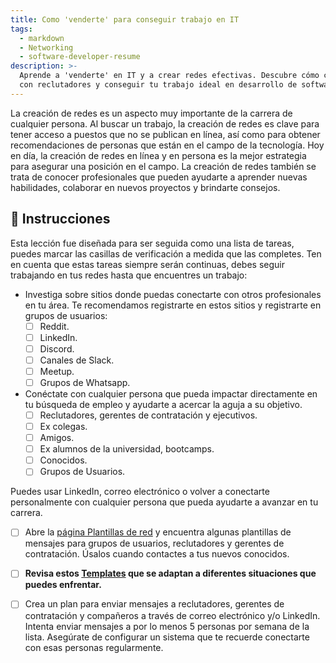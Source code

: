 ```yaml
---
title: Como 'venderte' para conseguir trabajo en IT
tags:
  - markdown
  - Networking
  - software-developer-resume
description: >-
  Aprende a 'venderte' en IT y a crear redes efectivas. Descubre cómo conectar
  con reclutadores y conseguir tu trabajo ideal en desarrollo de software.
---
```

La creación de redes es un aspecto muy importante de la carrera de cualquier persona. Al buscar un trabajo, la creación de redes es clave para tener acceso a puestos que no se publican en línea, así como para obtener recomendaciones de personas que están en el campo de la tecnología. Hoy en día, la creación de redes en línea y en persona es la mejor estrategia para asegurar una posición en el campo. La creación de redes también se trata de conocer profesionales que pueden ayudarte a aprender nuevas habilidades, colaborar en nuevos proyectos y brindarte consejos.

## 📝 Instrucciones

Esta lección fue diseñada para ser seguida como una lista de tareas, puedes marcar las casillas de verificación a medida que las completes. Ten en cuenta que estas tareas siempre serán continuas, debes seguir trabajando en tus redes hasta que encuentres un trabajo:

- Investiga sobre sitios donde puedas conectarte con otros profesionales en tu área. Te recomendamos registrarte en estos sitios y registrarte en grupos de usuarios: 
  - [ ] Reddit.
  - [ ] LinkedIn.
  - [ ] Discord. 
  - [ ] Canales de Slack.
  - [ ] Meetup.
  - [ ] Grupos de Whatsapp.

- Conéctate con cualquier persona que pueda impactar directamente en tu búsqueda de empleo y ayudarte a acercar la aguja a su objetivo.  
  - [ ] Reclutadores, gerentes de contratación y ejecutivos.
  - [ ] Ex colegas.
  - [ ] Amigos.
  - [ ] Ex alumnos de la universidad, bootcamps.
  - [ ] Conocidos.
  - [ ] Grupos de Usuarios.

Puedes usar LinkedIn, correo electrónico o volver a conectarte personalmente con cualquier persona que pueda ayudarte a avanzar en tu carrera.

- [ ] Abre la [página Plantillas de red](https://4geeksacademy.notion.site/Networking-Templates-Plantillas-para-hacer-Networking-b6135733d1824793ba7006c72f8e03e8) y encuentra algunas plantillas de mensajes para grupos de usuarios, reclutadores y gerentes de contratación. Úsalos cuando contactes a tus nuevos conocidos.
- [ ] **Revisa estos [Templates](https://github.com/user-attachments/files/16367402/Construyendo.relaciones.Guia.1.pdf) que se adaptan a diferentes situaciones que puedes enfrentar.**
- [ ] Crea un plan para enviar mensajes a reclutadores, gerentes de contratación y compañeros a través de correo electrónico y/o LinkedIn. Intenta enviar mensajes a por lo menos 5 personas por semana de la lista. Asegúrate de configurar un sistema que te recuerde conectarte con esas personas regularmente.      

